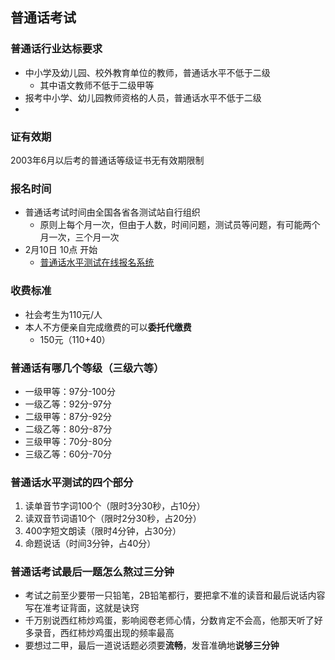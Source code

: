 ## 普通话考试

### 普通话行业达标要求

* 中小学及幼儿园、校外教育单位的教师，普通话水平不低于二级
  * 其中语文教师不低于二级甲等
* 报考中小学、幼儿园教师资格的人员，普通话水平不低于二级
* 

### 证有效期

2003年6月以后考的普通话等级证书无有效期限制

### 报名时间

* 普通话考试时间由全国各省各测试站自行组织
  * 原则上每个月一次，但由于人数，时间问题，测试员等问题，有可能两个月一次，三个月一次
* 2月10日 10点 开始
  * [普通话水平测试在线报名系统](http://hunanbm.cltt.org/pscweb/index.html)

### 收费标准

* 社会考生为110元/人
* 本人不方便亲自完成缴费的可以**委托代缴费**
  * 150元（110+40）

### 普通话有哪几个等级（三级六等）

* 一级甲等：97分-100分
* 一级乙等：92分-97分
* 二级甲等：87分-92分
* 二级乙等：80分-87分
* 三级甲等：70分-80分
* 三级乙等：60分-70分

### 普通话水平测试的四个部分

1. 读单音节字词100个（限时3分30秒，占10分）
2. 读双音节词语10个（限时2分30秒，占20分）
3. 400字短文朗读（限时4分钟，占30分）
4. 命题说话（时间3分钟，占40分）

### 普通话考试最后一题怎么熬过三分钟

* 考试之前至少要带一只铅笔，2B铅笔都行，要把拿不准的读音和最后说话内容写在准考证背面，这就是诀窍
* 千万别说西红柿炒鸡蛋，影响阅卷老师心情，分数肯定不会高，他那天听了好多录音，西红柿炒鸡蛋出现的频率最高
* 要想过二甲，最后一道说话题必须要**流畅**，发音准确地**说够三分钟**
